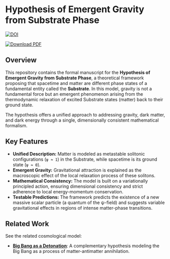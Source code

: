 # Hypothesis of Emergent Gravity from Substrate Phase

[![DOI](https://zenodo.org/badge/DOI/10.5281/zenodo.16952241.svg)](https://doi.org/10.5281/zenodo.16952241)

[![Download PDF](https://img.shields.io/badge/Download-Thesis_PDF-blue?style=for-the-badge&logo=pdf)](https://github.com/ArkOkupski-WAT/Hypothesis-of-Emergent-Gravity-from-Substrate-Phase/blob/main/Hypothesis%20of%20Emergent%20Gravity%20from%20Substrate%20Phase.pdf)

## Overview

This repository contains the formal manuscript for the **Hypothesis of Emergent Gravity from Substrate Phase**, a theoretical framework proposing that spacetime and matter are different phase states of a fundamental entity called the **Substrate**. In this model, gravity is not a fundamental force but an emergent phenomenon arising from the thermodynamic relaxation of excited Substrate states (matter) back to their ground state.

The hypothesis offers a unified approach to addressing gravity, dark matter, and dark energy through a single, dimensionally consistent mathematical formalism.

## Key Features

-   **Unified Description:** Matter is modeled as metastable solitonic configurations (`ψ ≈ 1`) in the Substrate, while spacetime is its ground state (`ψ ≈ 0`).
-   **Emergent Gravity:** Gravitational attraction is explained as the macroscopic effect of the local relaxation process of these solitons.
-   **Mathematical Consistency:** The model is built on a variationally principled action, ensuring dimensional consistency and strict adherence to local energy-momentum conservation.
-   **Testable Predictions:** The framework predicts the existence of a new massive scalar particle (a quantum of the ψ-field) and suggests variable gravitational effects in regions of intense matter-phase transitions.

## Related Work

See the related cosmological model:
-   [**Big Bang as a Detonation**](https://github.com/ArkOkupski-WAT/Big-Bang-as-a-Detonation-Explosive-Material): A complementary hypothesis modeling the Big Bang as a process of matter-antimatter annihilation.


